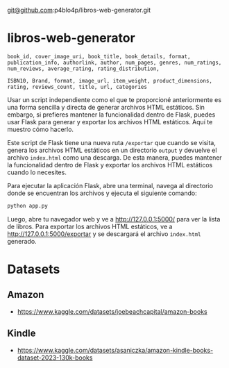 git@github.com:p4blo4p/libros-web-generator.git

# libros-web-generator

```csv
book_id, cover_image_uri, book_title, book_details, format, publication_info, authorlink, author, num_pages, genres, num_ratings, num_reviews, average_rating, rating_distribution, 
```

```csv
ISBN10, Brand, format, image_url, item_weight, product_dimensions, rating, reviews_count, title, url, categories
```




Usar un script independiente como el que te proporcioné anteriormente es una forma sencilla y directa de generar archivos HTML estáticos. Sin embargo, si prefieres mantener la funcionalidad dentro de Flask, puedes usar Flask para generar y exportar los archivos HTML estáticos. Aquí te muestro cómo hacerlo.


Este script de Flask tiene una nueva ruta `/exportar` que cuando se visita, genera los archivos HTML estáticos en un directorio `output` y devuelve el archivo `index.html` como una descarga. De esta manera, puedes mantener la funcionalidad dentro de Flask y exportar los archivos HTML estáticos cuando lo necesites.

Para ejecutar la aplicación Flask, abre una terminal, navega al directorio donde se encuentran los archivos y ejecuta el siguiente comando:

```sh
python app.py
```

Luego, abre tu navegador web y ve a http://127.0.0.1:5000/ para ver la lista de libros. Para exportar los archivos HTML estáticos, ve a http://127.0.0.1:5000/exportar y se descargará el archivo `index.html` generado.



# Datasets
## Amazon
* https://www.kaggle.com/datasets/joebeachcapital/amazon-books
## Kindle
* https://www.kaggle.com/datasets/asaniczka/amazon-kindle-books-dataset-2023-130k-books
